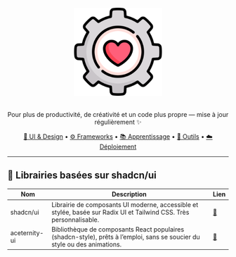 <p align="center">
  <img width="200" src="./assets/logo.png" alt="logo toolbox">
</p>

<!-- <h1 align="center">Mon coffre à outils de dev</h1> -->
<p align="center">
<br>
  Pour plus de productivité, de créativité et un code plus propre — mise à jour régulièrement ✨
</p>
<p align="center">
  <a href="#-ui--design">🎨 UI & Design</a> •
  <a href="#-frameworks--librairies">⚙️ Frameworks</a> •
  <a href="#-apprentissage--références">📚 Apprentissage</a> •
  <a href="#-outils--productivité">🚀 Outils</a> •
  <a href="#-déploiement--plateformes">☁️ Déploiement</a>
</p>

---

## 🎨 Librairies basées sur shadcn/ui

| Nom            | Description                                                                                             | Lien       |
|----------------|---------------------------------------------------------------------------------------------------------|------------|
| shadcn/ui      | Librairie de composants UI moderne, accessible et stylée, basée sur Radix UI et Tailwind CSS. Très personnalisable. | [🔗](https://ui.shadcn.com) |
| aceternity-ui  | Bibliothèque de composants React populaires (shadcn-style), prêts à l’emploi, sans se soucier du style ou des animations. | [🔗](https://ui.aceternity.com) |

